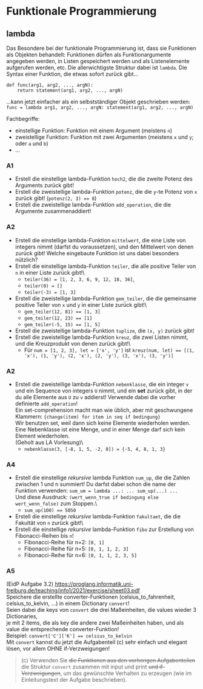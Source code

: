 # Funktionale Programmierung
## lambda
Das Besondere bei der funktionale Programmierung ist, dass sie Funktionen als Objekten behandelt:
Funktionen dürfen als Funktionargumente angegeben werden, in Listen gespeichert werden und als Listenelemente aufgerufen werden, etc.
Die allerwichtigste Struktur dabei ist `lambda`.
Die Syntax einer Funktion, die etwas sofort zurück gibt...
```
def func(arg1, arg2, ..., argN):
    return statement(arg1, arg2, ..., argN)
```
...kann jetzt einfacher als ein selbstständiger Objekt geschrieben werden: \
`func = lambda arg1, arg2, ..., argN: statement(arg1, arg2, ..., argN)`

Fachbegriffe:
- einstellige Funktion: Funktion mit einem Argument (meistens `n`)
- zweistellige Funktion: Funktion mit zwei Argumenten (meistens `x` und `y`; oder `a` und `b`)
- ...

### A1
- Erstell die einstellige lambda-Funktion `hoch2`, die die zweite Potenz des Arguments zurück gibt!
- Erstell die zweistellige lambda-Funktion `potenz`, die die `y`-te Potenz von `x` zurück gibt! (`potenz(2, 3) == 8`)
- Erstell die zweistellige lambda-Funktion `add_operation`, die die Argumente zusammenaddiert!

### A2
- Erstell die einstellige lambda-Funktion `mittelwert`, die eine Liste von integers nimmt (darfst du voraussetzen), und den Mittelwert von denen zurück gibt! Welche eingebaute Funktion ist uns dabei besonders nützlich?
- Erstell die einstellige lambda-Funktion `teiler`, die alle positive Teiler von `n` in einer Liste zurück gibt!\
    - `teiler(36) = [1, 2, 3, 6, 9, 12, 18, 36]`,
    - `teiler(0) = []`
    - `teiler(-3) = [1, 3]`
- Erstell die zweistellige lambda-Funktion `gem_teiler`, die die gemeinsame positive Teiler von `x` und `y` in einer Liste zurück gibt!\
    - `gem_teiler(12, 81) == [1, 3]`
    - `gem_teiler(12, 23) == [1]`
    - `gem_teiler(-5, 15) == [1, 5]`
- Erstell die zweistellige lambda-Funktion `tuplize`, die `(x, y)` zurück gibt!
- Erstell die zweistellige lambda-Funktion `kreuz`, die zwei Listen nimmt, und die Kreuzprodukt von denen zurück gibt!\
    - Für `num = [1, 2, 3], let = ['x', 'y']` ist `kreuz(num, let) == [(1, 'x'), (1, 'y'), (2, 'x'), (2, 'y'), (3, 'x'), (3, 'y')]`

### A2
- Erstell die zweistellige lambda-Funktion `nebenklasse`, die ein integer `v` und ein Sequence von integers `U` nimmt,
und ein **set** zurück gibt, in der du alle Elemente aus `U` zu `v` addierst! Verwende dabei die vorher definierte `add_operation`!\
Ein set-comprehension macht man wie üblich, aber mit geschwungene Klammern: `{change(item) for item in seq if bedingung}`\
Wir benutzen set, weil dann sich keine Elemente wiederholen werden. Eine Nebenklasse ist eine Menge, und in einer Menge darf sich kein Element wiederholen.\
(Geholt aus LA Vorlesung)\
    - `nebenklasse(3, [-8, 1, 5, -2, 0]) = {-5, 4, 8, 1, 3}`

### A4
- Erstell die einstellige _rekursive_ lambda Funktion `sum_up`, die die Zahlen zwischen 1 und n summiert!
Du darfst dabei schon die name der Funktion verwenden: `sum_um = lambda ...: ... sum_up(...) ...`\
Und diese Ausdruck: `(wert_wenn_true if bedingung else wert_wenn_false)` zum Stoppen.\
    - `sum_up(100) == 5050`
- Erstell die einstellige _rekursive_ lambda-Funktion `fakultaet`, die die Fakultät von `n` zurück gibt!\
- Erstell die einstellige _rekursive_ lambda-Funktion `fibo` zur Erstellung von Fibonacci-Reihen bis `n`!
    - Fibonacci-Reihe für n=2: `[0, 1]`
    - Fibonacci-Reihe für n=5: `[0, 1, 1, 2, 3]`
    - Fibonacci-Reihe für n=6: `[0, 1, 1, 2, 3, 5]`

### A5
(EidP Aufgabe 3.2)
https://proglang.informatik.uni-freiburg.de/teaching/info1/2021/exercise/sheet03.pdf \
Speichere die erstellte converter-Funktionen (celsius_to_fahrenheit, celsius_to_kelvin, ...) in einem Dictionary `convert`!\
Seien dabei die keys von `convert` die drei Maßeinheiten, die values wieder 3 Dictionaries,\
je mit 2 items, die als key die andere zwei Maßeinheiten haben, und als value die entsprechende converter-Funktion!\
Beispiel: `convert['C']['K'] == celsius_to_kelvin`\
Mit `convert` kannst du jetzt die Aufgabenteil (c) sehr einfach und elegant lösen, vor allem OHNE if-Verzweigungen!
> (c) Verwenden Sie ~~die Funktionen aus den vorherigen Aufgabenteilen~~ die Struktur `convert` zusammen mit input und print ~~und if-Verzweigungen~~,
> um das gewünschte Verhalten zu erzeugen (wie im Einleitungstext der Aufgabe beschrieben).
